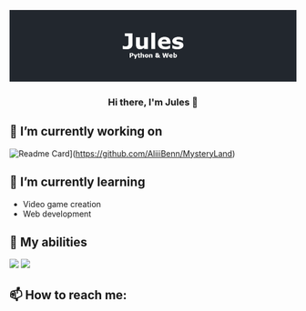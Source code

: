 <p align="center">
  <a href="http://jules.cheminat.free.fr/" target="_blank" rel="noreferrer"><img src="./banner.png" alt="my banner"></a>
</p>

<h3 align="center">
Hi there, I'm Jules 👋
</h3>


## 🔭 I’m currently working on

![Readme Card](https://github-readme-stats.vercel.app/api/pin/?username=AliiiBenn&repo=MysteryLand)](https://github.com/AliiiBenn/MysteryLand)

## 🌱 I’m currently learning

- Video game creation 
- Web development

## 🔧 My abilities

![](https://img.shields.io/badge/Code-HTML5-informational?style=flat&logo=HTML5&color=E34F26)
![](https://img.shields.io/badge/Code-Python-informational?style=flat&logo=Python&color=003B57)

## 📫 How to reach me:



